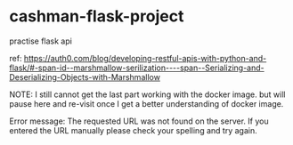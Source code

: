 # cashman-flask-project
practise flask api

ref: https://auth0.com/blog/developing-restful-apis-with-python-and-flask/#-span-id--marshmallow-serilization----span--Serializing-and-Deserializing-Objects-with-Marshmallow

NOTE: I still cannot get the last part working with the docker image. but will pause here and re-visit once I get a better understanding of docker image.

Error message: The requested URL was not found on the server. If you entered the URL manually please check your spelling and try again.
